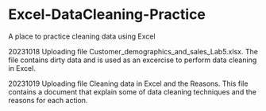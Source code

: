 # Excel-DataCleaning-Practice
A place to practice cleaning data using Excel

20231018 Uploading file Customer_demographics_and_sales_Lab5.xlsx. The file contains dirty data and is used as an excercise to perform data cleaning in Excel.

20231019 Uploading file Cleaning data in Excel and the Reasons. This file contains a document that explain some of data cleaning techniques and the reasons for each action.

